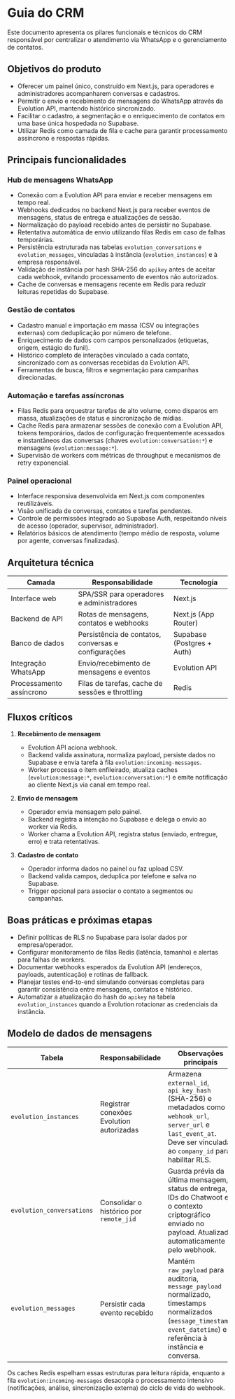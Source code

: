 # Guia do CRM

Este documento apresenta os pilares funcionais e técnicos do CRM responsável por centralizar o atendimento via WhatsApp e o gerenciamento de contatos.

## Objetivos do produto
- Oferecer um painel único, construído em Next.js, para operadores e administradores acompanharem conversas e cadastros.
- Permitir o envio e recebimento de mensagens do WhatsApp através da Evolution API, mantendo histórico sincronizado.
- Facilitar o cadastro, a segmentação e o enriquecimento de contatos em uma base única hospedada no Supabase.
- Utilizar Redis como camada de fila e cache para garantir processamento assíncrono e respostas rápidas.

## Principais funcionalidades
### Hub de mensagens WhatsApp
- Conexão com a Evolution API para enviar e receber mensagens em tempo real.
- Webhooks dedicados no backend Next.js para receber eventos de mensagens, status de entrega e atualizações de sessão.
- Normalização do payload recebido antes de persistir no Supabase.
- Retentativa automática de envio utilizando filas Redis em caso de falhas temporárias.
- Persistência estruturada nas tabelas `evolution_conversations` e `evolution_messages`, vinculadas à instância (`evolution_instances`) e à empresa responsável.
- Validação de instância por hash SHA-256 do `apikey` antes de aceitar cada webhook, evitando processamento de eventos não autorizados.
- Cache de conversas e mensagens recente em Redis para reduzir leituras repetidas do Supabase.

### Gestão de contatos
- Cadastro manual e importação em massa (CSV ou integrações externas) com deduplicação por número de telefone.
- Enriquecimento de dados com campos personalizados (etiquetas, origem, estágio do funil).
- Histórico completo de interações vinculado a cada contato, sincronizado com as conversas recebidas da Evolution API.
- Ferramentas de busca, filtros e segmentação para campanhas direcionadas.

### Automação e tarefas assíncronas
- Filas Redis para orquestrar tarefas de alto volume, como disparos em massa, atualizações de status e sincronização de mídias.
- Cache Redis para armazenar sessões de conexão com a Evolution API, tokens temporários, dados de configuração frequentemente acessados e instantâneos das conversas (chaves `evolution:conversation:*`) e mensagens (`evolution:message:*`).
- Supervisão de workers com métricas de throughput e mecanismos de retry exponencial.

### Painel operacional
- Interface responsiva desenvolvida em Next.js com componentes reutilizáveis.
- Visão unificada de conversas, contatos e tarefas pendentes.
- Controle de permissões integrado ao Supabase Auth, respeitando níveis de acesso (operador, supervisor, administrador).
- Relatórios básicos de atendimento (tempo médio de resposta, volume por agente, conversas finalizadas).

## Arquitetura técnica
| Camada | Responsabilidade | Tecnologia |
| --- | --- | --- |
| Interface web | SPA/SSR para operadores e administradores | Next.js |
| Backend de API | Rotas de mensagens, contatos e webhooks | Next.js (App Router) |
| Banco de dados | Persistência de contatos, conversas e configurações | Supabase (Postgres + Auth) |
| Integração WhatsApp | Envio/recebimento de mensagens e eventos | Evolution API |
| Processamento assíncrono | Filas de tarefas, cache de sessões e throttling | Redis |

## Fluxos críticos
1. **Recebimento de mensagem**
   - Evolution API aciona webhook.
   - Backend valida assinatura, normaliza payload, persiste dados no Supabase e envia tarefa à fila `evolution:incoming-messages`.
   - Worker processa o item enfileirado, atualiza caches (`evolution:message:*`, `evolution:conversation:*`) e emite notificação ao cliente Next.js via canal em tempo real.

2. **Envio de mensagem**
   - Operador envia mensagem pelo painel.
   - Backend registra a intenção no Supabase e delega o envio ao worker via Redis.
   - Worker chama a Evolution API, registra status (enviado, entregue, erro) e trata retentativas.

3. **Cadastro de contato**
   - Operador informa dados no painel ou faz upload CSV.
   - Backend valida campos, deduplica por telefone e salva no Supabase.
   - Trigger opcional para associar o contato a segmentos ou campanhas.

## Boas práticas e próximas etapas
- Definir políticas de RLS no Supabase para isolar dados por empresa/operador.
- Configurar monitoramento de filas Redis (latência, tamanho) e alertas para falhas de workers.
- Documentar webhooks esperados da Evolution API (endereços, payloads, autenticação) e rotinas de fallback.
- Planejar testes end-to-end simulando conversas completas para garantir consistência entre mensagens, contatos e histórico.
- Automatizar a atualização do hash do `apikey` na tabela `evolution_instances` quando a Evolution rotacionar as credenciais da instância.

## Modelo de dados de mensagens

| Tabela | Responsabilidade | Observações principais |
| --- | --- | --- |
| `evolution_instances` | Registrar conexões Evolution autorizadas | Armazena `external_id`, `api_key_hash` (SHA-256) e metadados como `webhook_url`, `server_url` e `last_event_at`. Deve ser vinculada ao `company_id` para habilitar RLS. |
| `evolution_conversations` | Consolidar o histórico por `remote_jid` | Guarda prévia da última mensagem, status de entrega, IDs do Chatwoot e o contexto criptográfico enviado no payload. Atualizada automaticamente pelo webhook. |
| `evolution_messages` | Persistir cada evento recebido | Mantém `raw_payload` para auditoria, `message_payload` normalizado, timestamps normalizados (`message_timestamp`, `event_datetime`) e referência à instância e conversa. |

Os caches Redis espelham essas estruturas para leitura rápida, enquanto a fila `evolution:incoming-messages` desacopla o processamento intensivo (notificações, análise, sincronização externa) do ciclo de vida do webhook.

